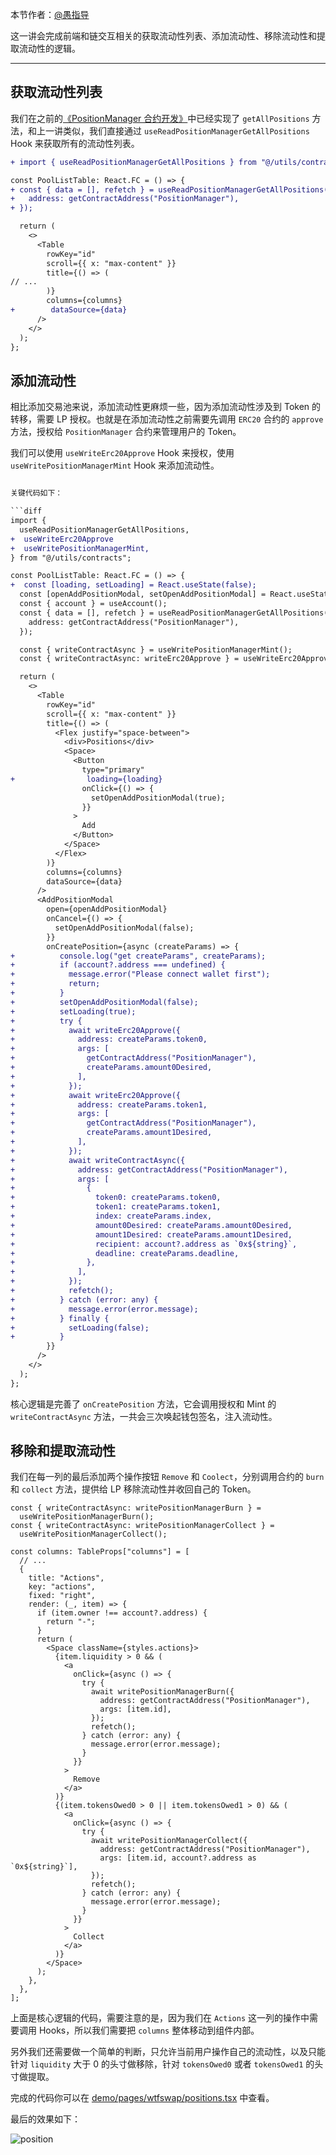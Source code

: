 本节作者：[@愚指导](https://x.com/yudao1024)

这一讲会完成前端和链交互相关的获取流动性列表、添加流动性、移除流动性和提取流动性的逻辑。

---

## 获取流动性列表

我们在之前的[《PositionManager 合约开发》](../P108_PositionManagerc/readme.md)中已经实现了 `getAllPositions` 方法，和上一讲类似，我们直接通过 `useReadPositionManagerGetAllPositions` Hook 来获取所有的流动性列表。

```diff
+ import { useReadPositionManagerGetAllPositions } from "@/utils/contracts";

const PoolListTable: React.FC = () => {
+ const { data = [], refetch } = useReadPositionManagerGetAllPositions({
+   address: getContractAddress("PositionManager"),
+ });

  return (
    <>
      <Table
        rowKey="id"
        scroll={{ x: "max-content" }}
        title={() => (
// ...
        )}
        columns={columns}
+        dataSource={data}
      />
    </>
  );
};
```

## 添加流动性

相比添加交易池来说，添加流动性更麻烦一些，因为添加流动性涉及到 Token 的转移，需要 LP 授权。也就是在添加流动性之前需要先调用 `ERC20` 合约的 `approve` 方法，授权给 `PositionManager` 合约来管理用户的 Token。

我们可以使用 `useWriteErc20Approve` Hook 来授权，使用 `useWritePositionManagerMint` Hook 来添加流动性。

````diff

关键代码如下：

```diff
import {
  useReadPositionManagerGetAllPositions,
+  useWriteErc20Approve
+  useWritePositionManagerMint,
} from "@/utils/contracts";

const PoolListTable: React.FC = () => {
+  const [loading, setLoading] = React.useState(false);
  const [openAddPositionModal, setOpenAddPositionModal] = React.useState(false);
  const { account } = useAccount();
  const { data = [], refetch } = useReadPositionManagerGetAllPositions({
    address: getContractAddress("PositionManager"),
  });

  const { writeContractAsync } = useWritePositionManagerMint();
  const { writeContractAsync: writeErc20Approve } = useWriteErc20Approve();

  return (
    <>
      <Table
        rowKey="id"
        scroll={{ x: "max-content" }}
        title={() => (
          <Flex justify="space-between">
            <div>Positions</div>
            <Space>
              <Button
                type="primary"
+                loading={loading}
                onClick={() => {
                  setOpenAddPositionModal(true);
                }}
              >
                Add
              </Button>
            </Space>
          </Flex>
        )}
        columns={columns}
        dataSource={data}
      />
      <AddPositionModal
        open={openAddPositionModal}
        onCancel={() => {
          setOpenAddPositionModal(false);
        }}
        onCreatePosition={async (createParams) => {
+          console.log("get createParams", createParams);
+          if (account?.address === undefined) {
+            message.error("Please connect wallet first");
+            return;
+          }
+          setOpenAddPositionModal(false);
+          setLoading(true);
+          try {
+            await writeErc20Approve({
+              address: createParams.token0,
+              args: [
+                getContractAddress("PositionManager"),
+                createParams.amount0Desired,
+              ],
+            });
+            await writeErc20Approve({
+              address: createParams.token1,
+              args: [
+                getContractAddress("PositionManager"),
+                createParams.amount1Desired,
+              ],
+            });
+            await writeContractAsync({
+              address: getContractAddress("PositionManager"),
+              args: [
+                {
+                  token0: createParams.token0,
+                  token1: createParams.token1,
+                  index: createParams.index,
+                  amount0Desired: createParams.amount0Desired,
+                  amount1Desired: createParams.amount1Desired,
+                  recipient: account?.address as `0x${string}`,
+                  deadline: createParams.deadline,
+                },
+              ],
+            });
+            refetch();
+          } catch (error: any) {
+            message.error(error.message);
+          } finally {
+            setLoading(false);
+          }
        }}
      />
    </>
  );
};
````

核心逻辑是完善了 `onCreatePosition` 方法，它会调用授权和 Mint 的 `writeContractAsync` 方法，一共会三次唤起钱包签名，注入流动性。

## 移除和提取流动性

我们在每一列的最后添加两个操作按钮 `Remove` 和 `Coolect`，分别调用合约的 `burn` 和 `collect` 方法，提供给 LP 移除流动性并收回自己的 Token。

```tsx
const { writeContractAsync: writePositionManagerBurn } =
  useWritePositionManagerBurn();
const { writeContractAsync: writePositionManagerCollect } =
  useWritePositionManagerCollect();

const columns: TableProps["columns"] = [
  // ...
  {
    title: "Actions",
    key: "actions",
    fixed: "right",
    render: (_, item) => {
      if (item.owner !== account?.address) {
        return "-";
      }
      return (
        <Space className={styles.actions}>
          {item.liquidity > 0 && (
            <a
              onClick={async () => {
                try {
                  await writePositionManagerBurn({
                    address: getContractAddress("PositionManager"),
                    args: [item.id],
                  });
                  refetch();
                } catch (error: any) {
                  message.error(error.message);
                }
              }}
            >
              Remove
            </a>
          )}
          {(item.tokensOwed0 > 0 || item.tokensOwed1 > 0) && (
            <a
              onClick={async () => {
                try {
                  await writePositionManagerCollect({
                    address: getContractAddress("PositionManager"),
                    args: [item.id, account?.address as `0x${string}`],
                  });
                  refetch();
                } catch (error: any) {
                  message.error(error.message);
                }
              }}
            >
              Collect
            </a>
          )}
        </Space>
      );
    },
  },
];
```

上面是核心逻辑的代码，需要注意的是，因为我们在 `Actions` 这一列的操作中需要调用 Hooks，所以我们需要把 `columns` 整体移动到组件内部。

另外我们还需要做一个简单的判断，只允许当前用户操作自己的流动性，以及只能针对 `liquidity` 大于 0 的头寸做移除，针对 `tokensOwed0` 或者 `tokensOwed1` 的头寸做提取。

完成的代码你可以在 [demo/pages/wtfswap/positions.tsx](../demo/pages/wtfswap/positions.tsx) 中查看。

最后的效果如下：

![position](./img/position.png)
